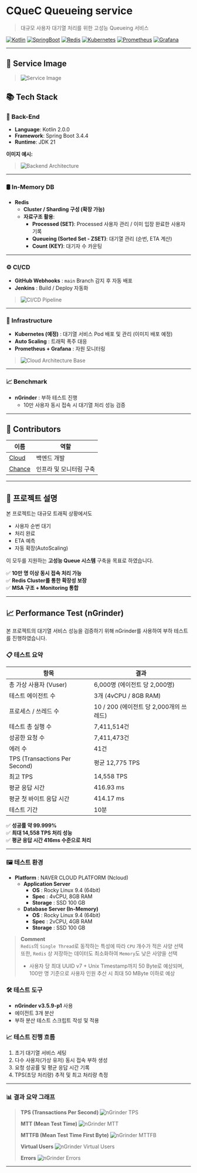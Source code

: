# CQueC Queueing service

> 대규모 사용자 대기열 처리를 위한 고성능 Queueing 서비스

[![Kotlin](https://img.shields.io/badge/Kotlin-2.0.0-blueviolet)](https://kotlinlang.org/)
[![SpringBoot](https://img.shields.io/badge/SpringBoot-3.4.4-brightgreen)](https://spring.io/projects/spring-boot)
[![Redis](https://img.shields.io/badge/Redis-Cluster%2FSharding-red)](https://redis.io/)
[![Kubernetes](https://img.shields.io/badge/Kubernetes-MSA-blue)](https://kubernetes.io/)
[![Prometheus](https://img.shields.io/badge/Prometheus-Monitoring-orange)](https://prometheus.io/)
[![Grafana](https://img.shields.io/badge/Grafana-Visualization-yellow)](https://grafana.com/)

---

## 🧙 Service Image
> ![Service Image](https://github.com/BlueCaf/CQueC/blob/main/images/CQueC_action.gif?raw=true)

## 📚 Tech Stack

### 🚀 Back-End
- **Language**: Kotlin 2.0.0
- **Framework**: Spring Boot 3.4.4
- **Runtime**: JDK 21

**이미지 예시:**
> ![Backend Architecture](<백엔드 아키텍처 이미지 링크>)

---

### 🛢️ In-Memory DB
- **Redis**
  - **Cluster / Sharding 구성 (확장 가능)**
  - **자료구조 활용**:
    - **Processed (SET)**: Processed 사용자 관리 / 이미 입장 완료한 사용자 기록
    - **Queueing (Sorted Set - ZSET)**: 대기열 관리 (순번, ETA 계산)
    - **Count (KEY)**: 대기자 수 카운팅

---

### ⚙️ CI/CD

- **GitHub Webhooks** : `main` Branch 감지 후 자동 배포
- **Jenkins** : Build / Deploy 자동화

> ![CI/CD Pipeline](https://github.com/BlueCaf/CQueC/blob/main/images/CICD_Pipeline.png?raw=true)

---

### 🧩 Infrastructure

- **Kubernetes (예정)** : 대기열 서비스 Pod 배포 및 관리 (이미지 배포 예정)
- **Auto Scaling** : 트래픽 폭주 대응
- **Prometheus + Grafana** : 자원 모니터링

> ![Cloud Architecture Base](https://github.com/BlueCaf/CQueC/blob/main/images/Cloud_Architecture_Base.png?raw=true)

---

### 📈 Benchmark

- **nGrinder** : 부하 테스트 진행
    - 10만 사용자 동시 접속 시 대기열 처리 성능 검증
    
---

## 👥 Contributors

| 이름 | 역할 |
|-----|------|
| [Cloud](https://github.com/jeonghunbak) | 백엔드 개발 |
| [Chance](https://github.com/ahs0432) | 인프라 및 모니터링 구축 |

---

## 📄 프로젝트 설명

본 프로젝트는 대규모 트래픽 상황에서도
- 사용자 순번 대기
- 처리 완료
- ETA 예측
- 자동 확장(AutoScaling)

이 모두를 지원하는 **고성능 Queue 시스템** 구축을 목표로 하였습니다.

✅ **10만 명 이상 동시 접속 처리 가능**  
✅ **Redis Cluster를 통한 확장성 보장**  
✅ **MSA 구조 + Monitoring 통합**

---

## 📈 Performance Test (nGrinder)

본 프로젝트의 대기열 서비스 성능을 검증하기 위해 nGrinder를 사용하여 부하 테스트를 진행하였습니다.

### 📋 테스트 요약

| 항목 | 결과 |
|-----|-----|
| 총 가상 사용자 (Vuser) | 6,000명 (에이전트 당 2,000명) |
| 테스트 에이전트 수 | 3개 (4vCPU / 8GB RAM) |
| 프로세스 / 쓰레드 수 | 10 / 200 (에이전트 당 2,000개의 쓰레드) |
| 테스트 총 실행 수 | 7,411,514건 |
| 성공한 요청 수 | 7,411,473건 |
| 에러 수 | 41건 |
| TPS (Transactions Per Second) | 평균 12,775 TPS |
| 최고 TPS | 14,558 TPS |
| 평균 응답 시간 | 416.93 ms |
| 평균 첫 바이트 응답 시간 | 414.17 ms |
| 테스트 기간 | 10분 |

✅ **성공률 약 99.999%**  
✅ **최대 14,558 TPS 처리 성능**  
✅ **평균 응답 시간 416ms 수준으로 처리**

---

### 🖼️ 테스트 환경

- **Platform** : NAVER CLOUD PLATFORM (Ncloud)
  - **Application Server**
    - **OS** : Rocky Linux 9.4 (64bit)
    - **Spec** : 4vCPU, 8GB RAM 
    - **Storage** : SSD 100 GB
  - **Database Server (In-Memory)**
    - **OS** : Rocky Linux 9.4 (64bit)
    - **Spec** : 2vCPU, 4GB RAM 
    - **Storage** : SSD 100 GB

> **Comment**  
> `Redis`의 `Single Thread`로 동작하는 특성에 따라 `CPU` 개수가 적은 사양 선택   
> 또한, `Redis` 상 저장하는 데이터도 최소화하여 `Memory`도 낮은 사양을 선택
> - 사용자 당 최대 UUID v7 + Unix Timestamp까지 50 Byte로 예상되며,  
>   100만 명 기준으로 사용자 인원 추산 시 최대 50 MByte 이하로 예상


### 🛠 테스트 도구

- **nGrinder v3.5.9-p1** 사용
- 에이전트 3개 분산
- 부하 분산 테스트 스크립트 작성 및 적용

### 📈 테스트 진행 흐름

1. 초기 대기열 서비스 세팅
2. 다수 사용자(가상 유저) 동시 접속 부하 생성
3. 요청 성공률 및 평균 응답 시간 기록
4. TPS(초당 처리량) 추적 및 최고 처리량 측정

---

### 📊 결과 요약 그래프

> **TPS (Transactions Per Second)** 
> ![nGrinder TPS](https://github.com/BlueCaf/CQueC/blob/main/images/nGrinder_TPS.png?raw=true)
>
> **MTT (Mean Test Time)** 
> ![nGrinder MTT](https://github.com/BlueCaf/CQueC/blob/main/images/nGrinder_MTT.png?raw=true)
> 
> **MTTFB (Mean Test Time First Byte)** 
> ![nGrinder MTTFB](https://github.com/BlueCaf/CQueC/blob/main/images/nGrinder_MTTFB.png?raw=true)
> 
> **Virtual Users**
> ![nGrinder Virtual Users](https://github.com/BlueCaf/CQueC/blob/main/images/nGrinder_VUser.png?raw=true)
> 
> **Errors**
> ![nGrinder Errors](https://github.com/BlueCaf/CQueC/blob/main/images/nGrinder_Errors.png?raw=true)

---


